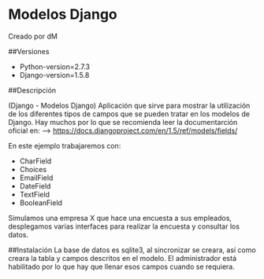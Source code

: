 # Modelos Django
Creado por dM

##Versiones
- Python-version=2.7.3
- Django-version=1.5.8


##Descripción

(Django - Modelos Django)
Aplicación que sirve para mostrar
la utilización de los diferentes
tipos de campos que se pueden tratar
en los modelos de Django.
Hay muchos por lo que se recomienda leer
la documentarción oficial en:
--> https://docs.djangoproject.com/en/1.5/ref/models/fields/

En este ejemplo trabajaremos con:
- CharField 
- Choices
- EmailField
- DateField
- TextField
- BooleanField

Simulamos una empresa X que hace una encuesta
a sus empleados, desplegamos varias interfaces
para realizar la encuesta y consultar los datos.

##Instalación
La base de datos es sqlite3, al
sincronizar se creara, así como
creara la tabla y campos descritos
en el modelo. El administrador está
habilitado por lo que hay que llenar
esos campos cuando se requiera.